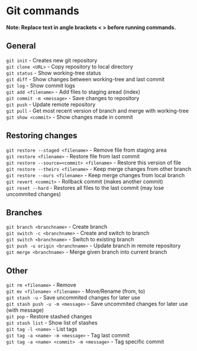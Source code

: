 # Git commands

**Note: Replace text in angle brackets < > before running commands.**  

## General
`git init` - Creates new git repository  
`git clone <URL>` - Copy repository to local directory  
`git status` - Show working-tree status  
`git diff` - Show changes between working-tree and last commit  
`git log` - Show commit logs  
`git add <filename>` - Add files to staging aread (index)  
`git commit -m <message>` - Save changes to repository  
`git push` - Update remote repository  
`git pull` - Get most recent version of branch and merge with working-tree  
`git show <commit>` - Show changes made in commit  

## Restoring changes
`git restore --staged <filename>` - Remove file from staging area  
`git restore <filename>` - Restore file from last commit  
`git restore --source=<commit> <filename>` - Restore this version of file  
`git restore --theirs <filename>` - Keep merge changes from other branch  
`git restore --ours <filename>` - Keep merge changes from local branch  
`git revert <commit>` - Rollback commit (makes another commit)  
`git reset --hard` - Restores all files to the last commit (may lose uncommited changes)  

## Branches
`git branch <branchname>` - Create branch  
`git switch -c <branchname>` - Create and switch to branch  
`git switch <branchname>` - Switch to existing branch  
`git push -u origin <branchname>` - Update branch in remote repository  
`git merge <branchname>` - Merge given branch into current branch  

## Other
`git rm <filename>` - Remove  
`git mv <filename> <filename>` - Move/Rename (from, to)  
`git stash -u` - Save uncommited changes for later use  
`git stash push -u -m <message>` - Save uncommited changes for later use (with message)  
`git pop` - Restore stashed changes  
`git stash list` - Show list of stashes  
`git tag -l <name>` - List tags  
`git tag -a <name> -m <message>` - Tag last commit  
`git tag -a <name> <commit> -m <message>` - Tag specific commit  